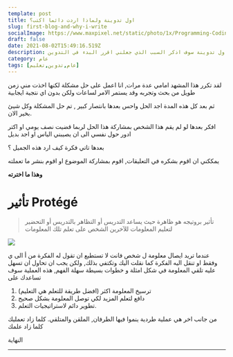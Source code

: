 ```yaml
---
template: post
title: اول تدوينة ولماذا اردت دائما اكتب؟
slug: first-blog-and-why-i-write
socialImage: https://www.maxpixel.net/static/photo/1x/Programming-Coding-Photoshop-Web-Php-Symbol-Code-3647303.jpg
draft: false
date: 2021-08-02T15:49:16.519Z
description: في اول تدوينة سوف اذكر السبب الذي جعلني اقرر البدء في التدوين.
category: عام
tags: [عام,تدوين,تعليم]
---
```


لقد تكرر هذا المشهد امامي عدة مرات, انا اعمل على حل مشكلة لكنها اخذت مني زمن طويل من بحث وتجربه وقد يستمر الامر لساعات ولكن بدون اي نتجية ايجابية

 ثم بعد كل هذه المدة اجد الحل واحس بعدها بانتصار كبير , تم حل المشكلة وكل شيئ بخير الان.
 
 افكر بعدها لو لم يقم هذا الشخص بمشاركة هذا الحل لربما قضيت نصف يومي او اكتر ادور حول نفسي الى ان يصيبني الياس او اجد بديل

بعدها تاتي فكرة كيف ارد هذه الجميل ؟

يمككني ان اقوم بشكره في التعليقات, اقوم بمشاركة الموضوع او اقوم بنشر ما تعملته

**وهذا ما اخترته**
# تأثير Protégé
> تأثير بروتيجه هو ظاهرة حيث يساعد التدريس أو التظاهر بالتدريس أو التحضير لتعليم المعلومات للآخرين الشخص على تعلم تلك المعلومات

![](https://upload.wikimedia.org/wikipedia/commons/d/d5/Rubber_duck_assisting_with_debugging.jpg)


عندما تريد ايصال معلومة ل شخص فانت لا تستطيع ان تقول له الفكرة من أ الى ي وفقط او تنقل اليه الفكرة كما نقلت اليك وتكتفي بذلك,
 ولكن يجب ان تحاول ان تسهل عليه تلقي المعلومة في شكل امثلة و خطوات بسيطة سهلة الفهم, هذه العملية سوف تساعدك على
1. ترسيخ المعلومة اكثر (افضل طريقة للتعلم هي التعليم)
2. دافع لتعلم المزيد لكي توصل المعلومة بشكل صحيح
3. تطوير دائم لاستراتيجيات التعلم.

من جانب اخر هي عملية طردية ينموا فيها الطرفان, الملقن والمتلقي. كلما زاد تعمليك كلما زاد علمك 

النهاية

<hr>